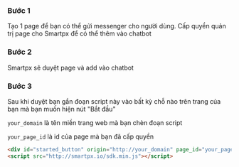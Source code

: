 ### Bước 1
Tạo 1 page để bạn có thể gửi messenger cho người dùng. Cấp quyền quản trị page cho Smartpx để có thể thêm vào chatbot

### Bước 2
Smartpx sẽ duyệt page và add vào chatbot

### Bước 3
Sau khi duyệt bạn gắn đoạn script này vào bất kỳ chỗ nào trên trang của bạn mà bạn muốn hiện nút "Bắt đầu"

`your_domain` là tên miền trang web mà bạn chèn đoạn script

`your_page_id` là id của page mà bạn đã cấp quyền

```html
<div id="started_button" origin="http://your_domain" page_id="your_page_id"></div>
<script src="http://smartpx.io/sdk.min.js"></script>
```
